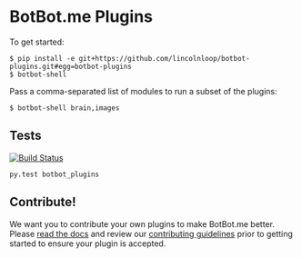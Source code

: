 # BotBot.me Plugins

To get started:

```
$ pip install -e git+https://github.com/lincolnloop/botbot-plugins.git#egg=botbot-plugins
$ botbot-shell
```

Pass a comma-separated list of modules to run a subset of the plugins:

```
$ botbot-shell brain,images
```

## Tests

[![Build Status](https://api.travis-ci.org/lincolnloop/botbot-plugins.png)](https://travis-ci.org/lincolnloop/botbot-plugins)

```
py.test botbot_plugins
```

## Contribute!

We want you to contribute your own plugins to make BotBot.me better. Please [read the docs](https://github.com/lincolnloop/botbot-plugins/blob/master/DOCS.md) and review our [contributing guidelines](https://github.com/lincolnloop/botbot-plugins/blob/master/CONTRIBUTING.md) prior to getting started to ensure your plugin is accepted.
